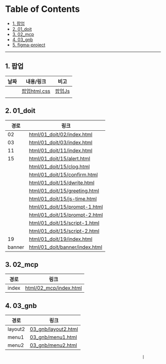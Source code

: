 # Table of Contents <!-- omit in toc -->
- [1. 팝업](#1-팝업)
- [2. 01_doit](#2-01_doit)
- [3. 02_mcp](#3-02_mcp)
- [4. 03_gnb](#4-03_gnb)
- [5. figma-project](https://github.com/qwerewqwerew/mbc/tree/projects/projects/figma-project)



---
## 1. 팝업
| 날짜 | 내용/링크                           | 비고                          |
| ---- | ----------------------------------- | ----------------------------- |
|      | [팝업html,css](03_gnb/layout2.html) | [팝업Js](03_gnb\script\js.js) |
|      |                                     |                               |

## 2. 01_doit
| 경로   | 링크                                                             |
| ------ | ---------------------------------------------------------------- |
| 02     | [html/01_doit/02/index.html](html/01_doit/02/index.html)         |
| 03     | [html/01_doit/03/index.html](html/01_doit/03/index.html)         |
| 11     | [html/01_doit/11/index.html](html/01_doit/11/index.html)         |
| 15     | [html/01_doit/15/alert.html](html/01_doit/15/alert.html)         |
|        | [html/01_doit/15/clog.html](html/01_doit/15/clog.html)           |
|        | [html/01_doit/15/confirm.html](html/01_doit/15/confirm.html)     |
|        | [html/01_doit/15/dwrite.html](html/01_doit/15/dwrite.html)       |
|        | [html/01_doit/15/greeting.html](html/01_doit/15/greeting.html)   |
|        | [html/01_doit/15/js-time.html](html/01_doit/15/js-time.html)     |
|        | [html/01_doit/15/prompt-1.html](html/01_doit/15/prompt-1.html)   |
|        | [html/01_doit/15/prompt-2.html](html/01_doit/15/prompt-2.html)   |
|        | [html/01_doit/15/script-1.html](html/01_doit/15/script-1.html)   |
|        | [html/01_doit/15/script-2.html](html/01_doit/15/script-2.html)   |
| 19     | [html/01_doit/19/index.html](html/01_doit/19/index.html)         |
| banner | [html/01_doit/banner/index.html](html/01_doit/banner/index.html) |

## 3. 02_mcp
| 경로  | 링크                                             |
| ----- | ------------------------------------------------ |
| index | [html/02_mcp/index.html](html/02_mcp/index.html) |

## 4. 03_gnb
| 경로    | 링크                                       |
| ------- | ------------------------------------------ |
| layout2 | [03_gnb/layout2.html](03_gnb/layout2.html) |
| menu1   | [03_gnb/menu1.html](03_gnb/menu1.html)     |
| menu2   | [03_gnb/menu2.html](03_gnb/menu2.html)     |

                                                                  |

<!-- 새로운 항목은 위 표에 날짜별로 추가하세요. -->
<!-- 배치파일 -->